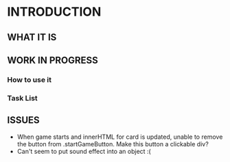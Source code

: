 # INTRODUCTION

## WHAT IT IS

## WORK IN PROGRESS

### How to use it

### Task List

## ISSUES
  - When game starts and innerHTML for card is updated, unable to remove
    the button from .startGameButton.  Make this button a clickable div?
  - Can't seem to put sound effect into an object :(


